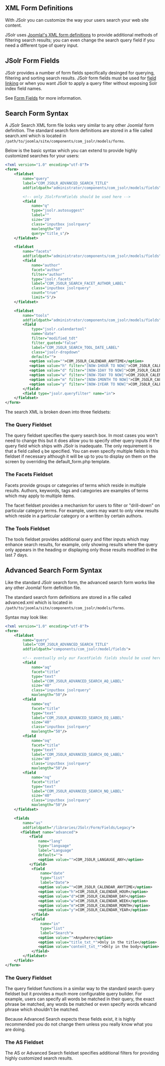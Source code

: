 ## XML Form Definitions

With JSolr you can customize the way your users search your web site content.

JSolr uses [Joomla!'s XML form definitions](https://docs.joomla.org/XML_JForm_form_definitions) to provide additional methods of filtering search results; you can even change the search query field if you need a different type of query input.

## JSolr Form Fields

JSolr provides a number of form fields specifically desinged for querying, filtering and sorting search results. JSolr form fields must be used for [field linking](#field-linking) or when you want JSolr to apply a query filter without exposing Solr index field names.

See [Form Fields](/form-fields.md) for more information.

## Search Form Syntax

A JSolr Search XML form file looks very similar to any other Joomla! form definition. The standard search form definitions are stored in a file called search.xml which is located in `/path/to/joomla/site/components/com_jsolr/models/forms`.

Below is the basic syntax which you can extend to provide highly customized searches for your users:

```XML
<?xml version="1.0" encoding="utf-8"?>
<form>
    <fieldset
        name="query"
        label="COM_JSOLR_ADVANCED_SEARCH_TITLE"
        addfieldpath="administrator/components/com_jsolr/models/fields">

        <!-- only JSolrFormFields should be used here -->
        <field
            name="q"
            type="jsolr.autosuggest"
            label=""
            size="20"
            class="inputbox jsolrquery"
            maxlength="50"
            query="title_s"/>
    </fieldset>

    <fieldset
        name="facets"
        addfieldpath="administrator/components/com_jsolr/models/fields">
        <field
            name="author"
            facet="author"
            filter="author"
            type="jsolr.facets"
            label="COM_JSOLR_SEARCH_FACET_AUTHOR_LABEL"
            class="inputbox jsolrquery"
            count="true"
            limit="5"/>
    </fieldset>

    <fieldset
        name="tools"
        addfieldpath="administrator/components/com_jsolr/models/fields">
        <field
            type="jsolr.calendartool"
            name="date"
            filter="modified_tdt"
            filter_quoted="false"
            label="COM_JSOLR_SEARCH_TOOL_DATE_LABEL"
            class="jsolr-dropdown"
            default="">
           <option value="">COM_JSOLR_CALENDAR_ANYTIME</option>
           <option value="h" filter="[NOW-1HOUR TO NOW]">COM_JSOLR_CALENDAR_HOUR</option>
           <option value="d" filter="[NOW-1DAY TO NOW]">COM_JSOLR_CALENDAR_DAY</option>
           <option value="w" filter="[NOW-7DAY TO NOW]">COM_JSOLR_CALENDAR_WEEK</option>
           <option value="m" filter="[NOW-1MONTH TO NOW]">COM_JSOLR_CALENDAR_MONTH</option>
           <option value="y" filter="[NOW-1YEAR TO NOW]">COM_JSOLR_CALENDAR_YEAR</option>
        </field>
        <field type="jsolr.queryfilter" name="in">
    </fieldset>
</form>
```

The search XML is broken down into three fieldsets:

### The Query Fieldset

The query fieldset specifies the query search box. In most cases you won't need to change this but it does allow you to specify other query inputs if the query field which ships with JSolr is inadequate. The only requirement is that a field called `q` be specified. You can even specify multiple fields in this fieldset if necessary although it will be up to you to display on them on the screen by overriding the default\_form.php template.

### The Facets Fieldset

Facets provide groups or categories of terms which reside in multiple results. Authors, keywords, tags and categories are examples of terms which may apply to multiple items.

The facet fieldset provides a mechanism for users to filter or "drill-down" on particular category terms. For example, users may want to only view results which reside in a particular category or a written by certain authors.

### The Tools Fieldset

The tools fieldset provides additional query and filter inputs which may enhance search results, for example, only showing results where the query only appears in the heading or displaying only those results modified in the last 7 days.

## Advanced Search Form Syntax

Like the standard JSolr search form, the advanced search form works like any other Joomla! form definition file.

The standard search form definitions are stored in a file called advanced.xml which is located in `/path/to/joomla/site/components/com_jsolr/models/forms`.

Syntax may look like:

```XML
<?xml version="1.0" encoding="utf-8"?>
<form>
    <fieldset
        name="query"
        label="COM_JSOLR_ADVANCED_SEARCH_TITLE"
        addfieldpath="components/com_jsolr/model/fields">

        <!-- eventually only our FacetFields fields should be used here -->
        <field
            name="aq"
            facet="title"
            type="text"
            label="COM_JSOLR_ADVANCED_SEARCH_AQ_LABEL"
            size="40"
            class="inputbox jsolrquery"
            maxlength="50"/>
        <field
            name="eq"
            facet="title"
            type="text"
            label="COM_JSOLR_ADVANCED_SEARCH_EQ_LABEL"
            size="40"
            class="inputbox jsolrquery"
            maxlength="50"/>
        <field
            name="oq"
            facet="title"
            type="text"
            label="COM_JSOLR_ADVANCED_SEARCH_OQ_LABEL"
            size="40"
            class="inputbox jsolrquery"
            maxlength="50"/>
        <field
            name="nq"
            facet="title"
            type="text"
            label="COM_JSOLR_ADVANCED_SEARCH_NQ_LABEL"
            size="40"
            class="inputbox jsolrquery"
            maxlength="50"/>
    </fieldset>

    <fields
        name="as"
        addfieldpath="/libraries/JSolr/Form/Fields/Legacy">
       <fieldset name="advanced">
           <field
               name="lang"
               type="language"
               label="Language"
               default="">
               <option value="">COM_JSOLR_LANGAUGE_ANY</option>
           </field>
            <field
                name="date"
                type="list"
                label="Date">
               <option value="">COM_JSOLR_CALENDAR_ANYTIME</option>
               <option value="h">COM_JSOLR_CALENDAR_HOUR</option>
               <option value="d">COM_JSOLR_CALENDAR_DAY</option>
               <option value="w">COM_JSOLR_CALENDAR_WEEK</option>
               <option value="m">COM_JSOLR_CALENDAR_MONTH</option>
               <option value="y">COM_JSOLR_CALENDAR_YEAR</option>
            </field>
            <field
                name="in"
                type="list"
                label="Search">
               <option value="">Anywhere</option>
               <option value="title_txt_*">Only in the title</option>
               <option value="content_txt_*">Only in the body</option>
            </field>
        </fieldset>
    </fields>
</form>
```

### The Query Fieldset

The query fieldset functions in a similar way to the standard search query fieldset but it provides a much more configurable query builder. For example, users can specify all words be matched in their query, the exact phrase be matched, any words be matched or even specify words whcand phrase which shouldn't be matched.

Because Advanced Search expects these fields exist, it is highly recommended you do not change them unless you really know what you are doing.

### The AS Fieldset

The AS or Advanced Search fieldset specifies additional filters for providing highly customized search results.



